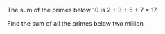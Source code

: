 The sum of the primes below 10 is 2 + 3 + 5 + 7 = 17.

Find the sum of all the primes below two million